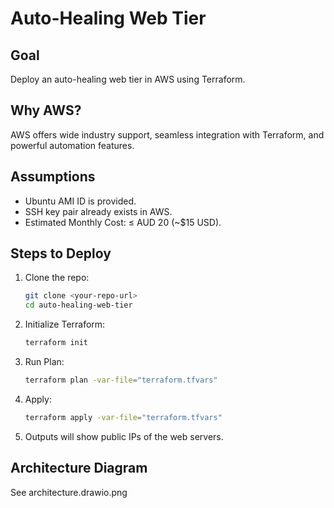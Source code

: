 
# Auto-Healing Web Tier

## Goal
Deploy an auto-healing web tier in AWS using Terraform.

## Why AWS?
AWS offers wide industry support, seamless integration with Terraform, and powerful automation features.

## Assumptions
- Ubuntu AMI ID is provided.
- SSH key pair already exists in AWS.
- Estimated Monthly Cost: ≤ AUD 20 (~$15 USD).

## Steps to Deploy

1. Clone the repo:
   ```bash
   git clone <your-repo-url>
   cd auto-healing-web-tier
   ```

2. Initialize Terraform:
   ```bash
   terraform init
   ```

3. Run Plan:
   ```bash
   terraform plan -var-file="terraform.tfvars"
   ```

4. Apply:
   ```bash
   terraform apply -var-file="terraform.tfvars"
   ```

5. Outputs will show public IPs of the web servers.

## Architecture Diagram
See architecture.drawio.png
